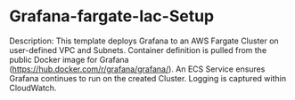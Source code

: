 # Grafana-fargate-Iac-Setup
Description:
  This template deploys Grafana to an AWS Fargate Cluster on user-defined VPC and Subnets. Container definition is pulled from the public Docker image for Grafana (https://hub.docker.com/r/grafana/grafana/). An ECS Service ensures Grafana continues to run on the created Cluster. Logging is captured within CloudWatch.
